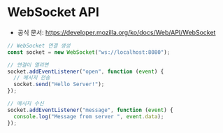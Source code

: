 # WebSocket API

 - 공식 문서: https://developer.mozilla.org/ko/docs/Web/API/WebSocket

```javascript
// WebSocket 연결 생성
const socket = new WebSocket("ws://localhost:8080");

// 연결이 열리면
socket.addEventListener("open", function (event) {
  // 메시지 전송
  socket.send("Hello Server!");
});

// 메시지 수신
socket.addEventListener("message", function (event) {
  console.log("Message from server ", event.data);
});
```
